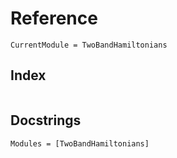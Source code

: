 # Reference

```@meta
CurrentModule = TwoBandHamiltonians
```

## Index

```@index
```

## Docstrings

```@autodocs
Modules = [TwoBandHamiltonians]
```
